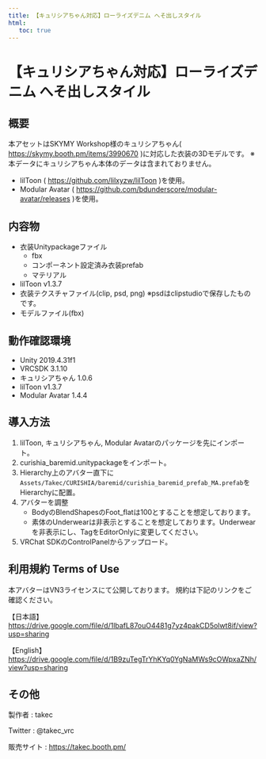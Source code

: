 ```yaml
---
title: 【キュリシアちゃん対応】ローライズデニム へそ出しスタイル
html:
   toc: true
---
```


# 【キュリシアちゃん対応】ローライズデニム へそ出しスタイル

## 概要
本アセットはSKYMY Workshop様のキュリシアちゃん( https://skymy.booth.pm/items/3990670 )に対応した衣装の3Dモデルです。
※本データにキュリシアちゃん本体のデータは含まれておりません。

* lilToon ( https://github.com/lilxyzw/lilToon )を使用。
* Modular Avatar ( https://github.com/bdunderscore/modular-avatar/releases )を使用。

## 内容物
* 衣装Unitypackageファイル
  * fbx
  * コンポーネント設定済み衣装prefab
  * マテリアル
* lilToon v1.3.7
* 衣装テクスチャファイル(clip, psd, png)
  ※psdはclipstudioで保存したものです。
* モデルファイル(fbx)

## 動作確認環境
* Unity 2019.4.31f1
* VRCSDK 3.1.10
* キュリシアちゃん 1.0.6
* lilToon v1.3.7
* Modular Avatar 1.4.4

## 導入方法
1. lilToon, キュリシアちゃん, Modular Avatarのパッケージを先にインポート。
2. curishia_baremid.unitypackageをインポート。
3. Hierarchy上のアバター直下に`Assets/Takec/CURISHIA/baremid/curishia_baremid_prefab_MA.prefab`をHierarchyに配置。
4. アバターを調整
   * BodyのBlendShapesのFoot_flatは100とすることを想定しております。
   * 素体のUnderwearは非表示とすることを想定しております。Underwearを非表示にし、TagをEditorOnlyに変更してください。
5. VRChat SDKのControlPanelからアップロード。

## 利用規約 Terms of Use
本アバターはVN3ライセンスにて公開しております。
規約は下記のリンクをご確認ください。

【日本語】
https://drive.google.com/file/d/1lbafL87ouO4481g7yz4pakCD5olwt8if/view?usp=sharing

【English】
https://drive.google.com/file/d/1B9zuTegTrYhKYq0YgNaMWs9cOWpxaZNh/view?usp=sharing

## その他
製作者
: takec

Twitter
: @takec_vrc

販売サイト
: https://takec.booth.pm/